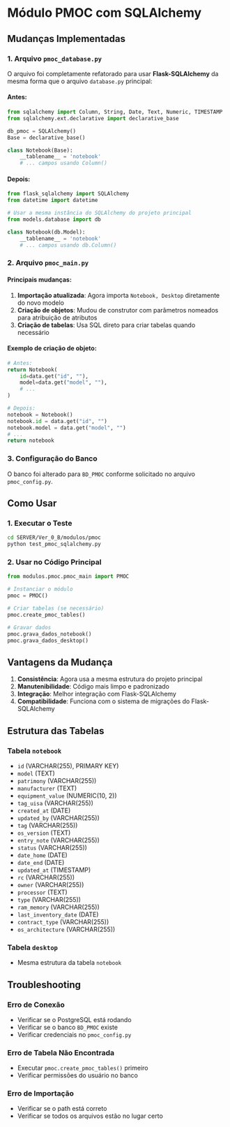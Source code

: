 # Módulo PMOC com SQLAlchemy

## Mudanças Implementadas

### 1. Arquivo `pmoc_database.py`

O arquivo foi completamente refatorado para usar **Flask-SQLAlchemy** da mesma forma que o arquivo `database.py` principal:

#### Antes:
```python
from sqlalchemy import Column, String, Date, Text, Numeric, TIMESTAMP
from sqlalchemy.ext.declarative import declarative_base

db_pmoc = SQLAlchemy()
Base = declarative_base()

class Notebook(Base):
    __tablename__ = 'notebook'
    # ... campos usando Column()
```

#### Depois:
```python
from flask_sqlalchemy import SQLAlchemy
from datetime import datetime

# Usar a mesma instância do SQLAlchemy do projeto principal
from models.database import db

class Notebook(db.Model):
    __tablename__ = 'notebook'
    # ... campos usando db.Column()
```

### 2. Arquivo `pmoc_main.py`

#### Principais mudanças:

1. **Importação atualizada**: Agora importa `Notebook, Desktop` diretamente do novo modelo
2. **Criação de objetos**: Mudou de construtor com parâmetros nomeados para atribuição de atributos
3. **Criação de tabelas**: Usa SQL direto para criar tabelas quando necessário

#### Exemplo de criação de objeto:

```python
# Antes:
return Notebook(
    id=data.get("id", ""),
    model=data.get("model", ""),
    # ...
)

# Depois:
notebook = Notebook()
notebook.id = data.get("id", "")
notebook.model = data.get("model", "")
# ...
return notebook
```

### 3. Configuração do Banco

O banco foi alterado para `BD_PMOC` conforme solicitado no arquivo `pmoc_config.py`.

## Como Usar

### 1. Executar o Teste

```bash
cd SERVER/Ver_0_B/modulos/pmoc
python test_pmoc_sqlalchemy.py
```

### 2. Usar no Código Principal

```python
from modulos.pmoc.pmoc_main import PMOC

# Instanciar o módulo
pmoc = PMOC()

# Criar tabelas (se necessário)
pmoc.create_pmoc_tables()

# Gravar dados
pmoc.grava_dados_notebook()
pmoc.grava_dados_desktop()
```

## Vantagens da Mudança

1. **Consistência**: Agora usa a mesma estrutura do projeto principal
2. **Manutenibilidade**: Código mais limpo e padronizado
3. **Integração**: Melhor integração com Flask-SQLAlchemy
4. **Compatibilidade**: Funciona com o sistema de migrações do Flask-SQLAlchemy

## Estrutura das Tabelas

### Tabela `notebook`
- `id` (VARCHAR(255), PRIMARY KEY)
- `model` (TEXT)
- `patrimony` (VARCHAR(255))
- `manufacturer` (TEXT)
- `equipment_value` (NUMERIC(10, 2))
- `tag_uisa` (VARCHAR(255))
- `created_at` (DATE)
- `updated_by` (VARCHAR(255))
- `tag` (VARCHAR(255))
- `os_version` (TEXT)
- `entry_note` (VARCHAR(255))
- `status` (VARCHAR(255))
- `date_home` (DATE)
- `date_end` (DATE)
- `updated_at` (TIMESTAMP)
- `rc` (VARCHAR(255))
- `owner` (VARCHAR(255))
- `processor` (TEXT)
- `type` (VARCHAR(255))
- `ram_memory` (VARCHAR(255))
- `last_inventory_date` (DATE)
- `contract_type` (VARCHAR(255))
- `os_architecture` (VARCHAR(255))

### Tabela `desktop`
- Mesma estrutura da tabela `notebook`

## Troubleshooting

### Erro de Conexão
- Verificar se o PostgreSQL está rodando
- Verificar se o banco `BD_PMOC` existe
- Verificar credenciais no `pmoc_config.py`

### Erro de Tabela Não Encontrada
- Executar `pmoc.create_pmoc_tables()` primeiro
- Verificar permissões do usuário no banco

### Erro de Importação
- Verificar se o path está correto
- Verificar se todos os arquivos estão no lugar certo 